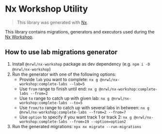 # Nx Workshop Utility

> This library was generated with [Nx](https://nx.dev).

This library contains migrations, generators and executors used during the [Nx Workshop](https://github.com/nrwl/nx-workshop).

## How to use lab migrations generator

1. Install `@nrwl/nx-workshop` package as dev dependency (e.g. `npm i -D @nrwl/nx-workshop`)
2. Run the generator with one of the following options:
   - Provide `lab` you want to complete: `nx g @nrwl/nx-workshop:complete-labs --lab=5`
   - Use `from` range to finish until end: `nx g @nrwl/nx-workshop:complete-labs --from=2`
   - Use `to` range to catch up with given lab: `nx g @nrwl/nx-workshop:complete-labs --to=5`
   - Use `from/to` range to catch up with several labs in between: `nx g @nrwl/nx-workshop:complete-labs --from=2 --from=7`
   - Use `option` to specify if you want track 1 or track 2: `nx g @nrwl/nx-workshop:complete-labs --from=19 --option=option2`
3. Run the generated migrations: `npx nx migrate --run-migrations`

